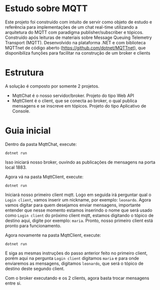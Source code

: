 # Estudo sobre MQTT
Este projeto foi construído com intuito de servir como objeto de estudo e referência para implementações
de um chat real-time utilizando a arquitetura do MQTT com paradigma publisher/subscriber e tópicos.
Construído após leituras de materiais sobre Message Queuing Telemetry Transport (MQTT). Desenvolvido na 
plataforma .NET e com biblioteca MQTTnet de código aberto (https://github.com/dotnet/MQTTnet), que 
disponibiliza funções para facilitar na construção de um broker e clients
 
# Estrutura
A solução é composto por somente 2 projetos. 
* MqttChat é o nosso servidor/broker. Projeto do tipo Web API 
* MqttClient é o client, que se conecta ao broker, o qual publica mensagens e se inscreve em tópicos. Projeto do tipo Aplicativo de Console.

# Guia inicial

Dentro da pasta MqttChat, execute: 
```
dotnet run
```
Isso iniciará nosso broker, ouvindo as publicações de mensagens na porta local 1883.

Agora vá na pasta MqttClient, execute: 
```
dotnet run
```
Iniciará nosso primeiro client mqtt.
Logo em seguida irá perguntar qual o `Login client`, vamos inserir um nickname, por exemplo: `leonardo`.
Agora vamos digitar para quem desejamos enviar mensagens, importante entender que nesse momento
estamos inserindo o nome que será usado como `Login client` do próximo client mqtt, estamos digitando
o tópico de destino aqui, digite por exemplo: `maria`. 
Pronto, nosso primeiro client está pronto para funcionamento. 

Agora novamente na pasta MqttClient, execute: 
```
dotnet run
```
E siga as mesmas instruções do passo anterior feito no primeiro client, porém aqui na pergunta 
`Login client` digitamos `maria` e para onde enviaremos as mensagens, digitamos `leonardo`, 
que será o tópico de destino deste segundo client.

Com o broker executando e os 2 clients, agora basta trocar mensagens entre si. 
